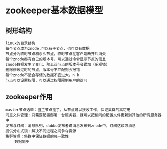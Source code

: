 # zookeeper基本数据模型

## 树形结构

    linux的目录结构
    每个节点成为znode,可以有子节点，也可以有数据
    节点分为临时节点和永久节点，临时节点在客户端断开后消失
    每个znode都有自己的版本号，可以通过命令显示节点的信息
    znode数据发生了变化，那么该节点的版本号会累加（乐观锁）
    删除修改过时的节点，版本号不匹配则会报错
    每个znode不适合存储的数据不宜过大，n k
    节点可以设置权限，可以通过权限限制用户的访问

## zookeeper作用

    master节点选举：当主节点挂了，从节点可以接收工作，保证集群的高可用
    同意文件管理：只需要配置部署一台服务器，就可以把相同的配置文件更新到其他的所有服务器中
    发布与订阅：消息队列，dubbo发布者讲消息发布到znode中，订阅这读取消息
    提供分布式锁：解决不同进程之间争夺资源
    集群管理：集群中保证数据的强一致性
        数据同步
